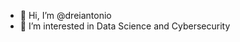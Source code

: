 - 👋 Hi, I’m @dreiantonio
- 👀 I’m interested in Data Science and Cybersecurity

<!---
dreiantonio/dreiantonio is a ✨ special ✨ repository because its `README.md` (this file) appears on your GitHub profile.
You can click the Preview link to take a look at your changes.
--->
